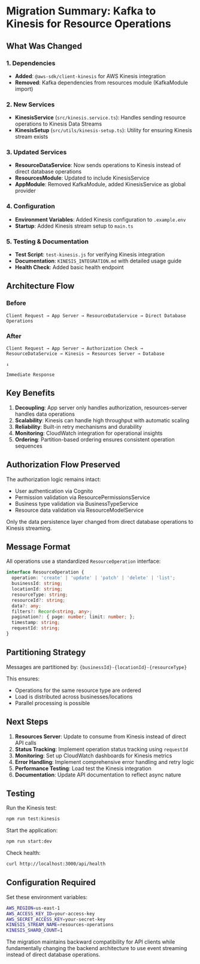 # Migration Summary: Kafka to Kinesis for Resource Operations

## What Was Changed

### 1. Dependencies
- **Added**: `@aws-sdk/client-kinesis` for AWS Kinesis integration
- **Removed**: Kafka dependencies from resources module (KafkaModule import)

### 2. New Services
- **KinesisService** (`src/kinesis.service.ts`): Handles sending resource operations to Kinesis Data Streams
- **KinesisSetup** (`src/utils/kinesis-setup.ts`): Utility for ensuring Kinesis stream exists

### 3. Updated Services
- **ResourceDataService**: Now sends operations to Kinesis instead of direct database operations
- **ResourcesModule**: Updated to include KinesisService
- **AppModule**: Removed KafkaModule, added KinesisService as global provider

### 4. Configuration
- **Environment Variables**: Added Kinesis configuration to `.example.env`
- **Startup**: Added Kinesis stream setup to `main.ts`

### 5. Testing & Documentation
- **Test Script**: `test-kinesis.js` for verifying Kinesis integration
- **Documentation**: `KINESIS_INTEGRATION.md` with detailed usage guide
- **Health Check**: Added basic health endpoint

## Architecture Flow

### Before
```
Client Request → App Server → ResourceDataService → Direct Database Operations
```

### After
```
Client Request → App Server → Authorization Check → ResourceDataService → Kinesis → Resources Server → Database
                                                                      ↓
                                                              Immediate Response
```

## Key Benefits

1. **Decoupling**: App server only handles authorization, resources-server handles data operations
2. **Scalability**: Kinesis can handle high throughput with automatic scaling
3. **Reliability**: Built-in retry mechanisms and durability
4. **Monitoring**: CloudWatch integration for operational insights
5. **Ordering**: Partition-based ordering ensures consistent operation sequences

## Authorization Flow Preserved

The authorization logic remains intact:
- User authentication via Cognito
- Permission validation via ResourcePermissionsService
- Business type validation via BusinessTypeService
- Resource data validation via ResourceModelService

Only the data persistence layer changed from direct database operations to Kinesis streaming.

## Message Format

All operations use a standardized `ResourceOperation` interface:

```typescript
interface ResourceOperation {
  operation: 'create' | 'update' | 'patch' | 'delete' | 'list';
  businessId: string;
  locationId: string;
  resourceType: string;
  resourceId?: string;
  data?: any;
  filters?: Record<string, any>;
  pagination?: { page: number; limit: number; };
  timestamp: string;
  requestId: string;
}
```

## Partitioning Strategy

Messages are partitioned by: `{businessId}-{locationId}-{resourceType}`

This ensures:
- Operations for the same resource type are ordered
- Load is distributed across businesses/locations
- Parallel processing is possible

## Next Steps

1. **Resources Server**: Update to consume from Kinesis instead of direct API calls
2. **Status Tracking**: Implement operation status tracking using `requestId`
3. **Monitoring**: Set up CloudWatch dashboards for Kinesis metrics
4. **Error Handling**: Implement comprehensive error handling and retry logic
5. **Performance Testing**: Load test the Kinesis integration
6. **Documentation**: Update API documentation to reflect async nature

## Testing

Run the Kinesis test:
```bash
npm run test:kinesis
```

Start the application:
```bash
npm run start:dev
```

Check health:
```bash
curl http://localhost:3000/api/health
```

## Configuration Required

Set these environment variables:
```bash
AWS_REGION=us-east-1
AWS_ACCESS_KEY_ID=your-access-key
AWS_SECRET_ACCESS_KEY=your-secret-key
KINESIS_STREAM_NAME=resources-operations
KINESIS_SHARD_COUNT=1
```

The migration maintains backward compatibility for API clients while fundamentally changing the backend architecture to use event streaming instead of direct database operations.
